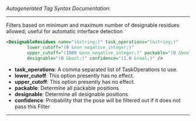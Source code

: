 <!-- THIS IS AN AUTOGENERATED FILE: Don't edit it directly, instead change the schema definition in the code itself. -->

_Autogenerated Tag Syntax Documentation:_

---
Filters based on minimum and maximum number of designable residues allowed; useful for automatic interface detection

```xml
<DesignableResidues name="(&string;)" task_operations="(&string;)"
        lower_cutoff="(0 &non_negative_integer;)"
        upper_cutoff="(1000 &non_negative_integer;)" packable="(0 &bool;)"
        designable="(0 &bool;)" confidence="(1.0 &real;)" />
```

-   **task_operations**: A comma separated list of TaskOperations to use.
-   **lower_cutoff**: This option presently has no effect.
-   **upper_cutoff**: This option presently has no effect.
-   **packable**: Determine all packable positions
-   **designable**: Determine all designable positions
-   **confidence**: Probability that the pose will be filtered out if it does not pass this Filter

---
